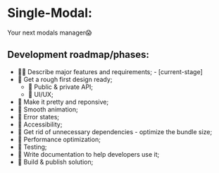 # Single-Modal:

Your next modals manager😱

## Development roadmap/phases:

- 🧑‍💻 Describe major features and requirements; - [current-stage]
- 🔳 Get a rough first design ready;
  - 🔳 Public & private API;
  - 🔳 UI/UX;
- 🔳 Make it pretty and reponsive;
- 🔳 Smooth animation;
- 🔳 Error states;
- 🔳 Accessibility;
- 🔳 Get rid of unnecessary dependencies - optimize the bundle size;
- 🔳 Performance optimization;
- 🔳 Testing;
- 🔳 Write documentation to help developers use it;
- 🔳 Build & publish solution;
